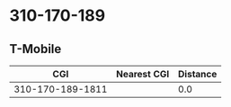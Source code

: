 # 310-170-189
## T-Mobile


| CGI | Nearest CGI | Distance |
|-----|-------------|----------|
| 310-170-189-1811 |  | 0.0 |
